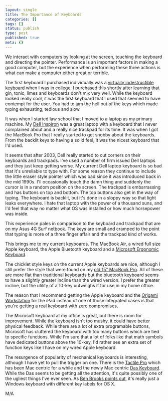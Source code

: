 ```yaml
---
layout: single
title: The Importance of Keyboards
categories: []
tags: []
status: publish
type: post
published: true
meta: {}
---
```

We interact with computers by looking at the screen, touching the keyboard and directing the pointer. Performance is an important factors in making a good computer, but the experience when performing these three actions is what can make a computer either great or terrible.


The first keyboard I purchased individually was a 
[virtually indestructible keyboard](http://www.amazon.com/Virtually-Indestructible-Key-Board-linux/dp/B00006B70R) when I was in college. I purchased this shortly after learning that gin, tonic, limes and keyboards don't mix very well. While the keyboard looked really cool, it was the first keyboard that I used that seemed to have contempt for the user. You had to jam the hell out of the keys which made typing exhausting, tedious and slow.


It was when I started law school that I moved to a laptop as my primary machine. My 
[Dell Inspiron](http://farm1.staticflickr.com/55/135435703_052129a55e.jpg) was a great laptop with a keyboard that I never complained about and a really nice trackpad for its time. It was when I got the MacBook Pro that I really started to get snobby about the keyboards. From the backlit keys to having a solid feel, it was the nicest keyboard that I'd used.


It seems that after 2003, Dell really started to cut corners on their keyboards and trackpads. I've used a number of firm issued Dell laptops and they just keep getting worse. My current Dell laptop keyboard is so bad that it's unreliable to type with. For some reason they continue to include the little eraser style pointer which was bad since it was introduced back in the mid 1990s. I'll occasionally touch the damn thing and suddenly the cursor is in a random position on the screen. The trackpad is embarrassing and has buttons on top and bottom. The top buttons also get in the way of typing. The keyboard is backlit, but it's done in a sloppy way so that light leaks everywhere. I hate that laptop with the power of a thousand suns, and I'd feel that way no matter what OS was installed or how much horsepower was inside.


This experience pales in comparison to the keyboard and trackpad that are on my Asus 4G Surf netbook. The keys are small and cramped to the point that typing is more of a three finger affair and the trackpad kind of works.


This brings me to my current keyboards. The MacBook Air, a wired full size Apple keyboard, the Apple Bluetooth keyboard and a 
[Microsoft Ergonomic Keyboard](http://www.amazon.com/Microsoft-Natural-Ergonomic-Keyboard-4000/dp/B000A6PPOK/ref=sr_1_1?ie=UTF8&qid=1334418198&sr=8-1).


The chicklet style keys on the current Apple keyboards are nice, although I still prefer the style that were found on my 
[old 15" MacBook Pro](http://farm1.staticflickr.com/45/135435683_f86866c835.jpg). All of these are more flat than traditional keyboards but the bluetooth keyboard seems to have a slightly greater incline than the wired version. I prefer the greater incline, but the utility of a 10-key outweighs it for use in my home office.


The reason that I recommend getting the Apple keyboard and the 
[Origami Workstation](http://store.apple.com/us/product/H6353) for the iPad instead of one of those integrated cases is that you're getting a 
real keyboard with zero compromises.


The Microsoft keyboard at my office is great, but there is room for improvement. While the keyboard isn't too mushy, it could have better physical feedback. While there are a lot of extra programable buttons, Microsoft has cluttered the keyboard with too many buttons which are tied to specific functions. While I'm sure that a lot of folks like that math symbols have dedicated buttons above the 10-key, I'd rather see an extra set of function keys like I have on my wired Apple keyboard.


The resurgence of popularity of mechanical keyboards is interesting, although I have yet to pull the trigger on one. There is the 
[Tactile Pro](http://matias.ca/tactilepro/) which has been Mac centric for a while and the newly Mac centric 
[Das Keyboard](http://www.daskeyboard.com/model-s-professional-for-mac/). While the Das seems to be getting all the attention, it's quite possibly one of the ugliest things I've ever seen. As 
[Ben Brooks points out](http://5by5.tv/bb/55), it's really just a Windows keyboard with different key labels for OS X.


M/A
